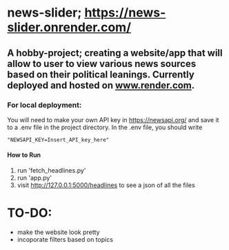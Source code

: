 # news-slider; https://news-slider.onrender.com/

## A hobby-project; creating a website/app that will allow to user to view various news sources based on their political leanings. Currently deployed and hosted on www.render.com.

### **For local deployment:**

You will need to make your own API key in https://newsapi.org/ and save it to a .env file in the project directory. In the .env file, you should write 
``` .env
"NEWSAPI_KEY=Insert_API_key_here"
```

#### How to Run
1) run 'fetch_headlines.py'
2) run 'app.py'
3) visit http://127.0.0.1:5000/headlines to see a json of all the files

# TO-DO:
- make the website look pretty
- incoporate filters based on topics
